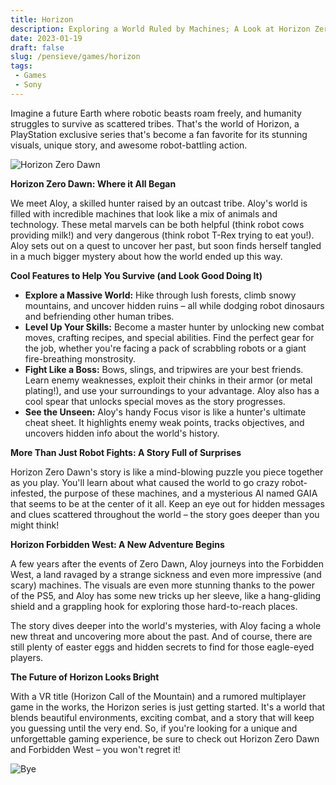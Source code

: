 ```yaml
---
title: Horizon
description: Exploring a World Ruled by Machines; A Look at Horizon Zero Dawn and Forbidden West
date: 2023-01-19
draft: false
slug: /pensieve/games/horizon
tags:
 - Games
 - Sony
---
```


Imagine a future Earth where robotic beasts roam freely, and humanity struggles to survive as scattered tribes. That's the world of Horizon, a PlayStation exclusive series that's become a fan favorite for its stunning visuals, unique story, and awesome robot-battling action. 

![Horizon Zero Dawn](https://wallpapercave.com/wp/wc1703845.jpg)

**Horizon Zero Dawn: Where it All Began**

We meet Aloy, a skilled hunter raised by an outcast tribe. Aloy's world is filled with incredible machines that look like a mix of animals and technology. These metal marvels can be both helpful (think robot cows providing milk!) and very dangerous (think robot T-Rex trying to eat you!). Aloy sets out on a quest to uncover her past, but soon finds herself tangled in a much bigger mystery about how the world ended up this way.

**Cool Features to Help You Survive (and Look Good Doing It)**

* **Explore a Massive World:** Hike through lush forests, climb snowy mountains, and uncover hidden ruins – all while dodging robot dinosaurs and befriending other human tribes. 
* **Level Up Your Skills:** Become a master hunter by unlocking new combat moves, crafting recipes, and special abilities. Find the perfect gear for the job, whether you're facing a pack of scrabbling robots or a giant fire-breathing monstrosity.
* **Fight Like a Boss:** Bows, slings, and tripwires are your best friends. Learn enemy weaknesses, exploit their chinks in their armor (or metal plating!), and use your surroundings to your advantage. Aloy also has a cool spear that unlocks special moves as the story progresses. 
* **See the Unseen:** Aloy's handy Focus visor is like a hunter's ultimate cheat sheet. It highlights enemy weak points, tracks objectives, and uncovers hidden info about the world's history.

**More Than Just Robot Fights: A Story Full of Surprises**

Horizon Zero Dawn's story is like a mind-blowing puzzle you piece together as you play. You'll learn about what caused the world to go crazy robot-infested, the purpose of these machines, and a mysterious AI named GAIA that seems to be at the center of it all. Keep an eye out for hidden messages and clues scattered throughout the world – the story goes deeper than you might think!

**Horizon Forbidden West: A New Adventure Begins**

A few years after the events of Zero Dawn, Aloy journeys into the Forbidden West, a land ravaged by a strange sickness and even more impressive (and scary) machines. The visuals are even more stunning thanks to the power of the PS5, and Aloy has some new tricks up her sleeve, like a hang-gliding shield and a grappling hook for exploring those hard-to-reach places.

The story dives deeper into the world's mysteries, with Aloy facing a whole new threat and uncovering more about the past. And of course, there are still plenty of easter eggs and hidden secrets to find for those eagle-eyed players. 

**The Future of Horizon Looks Bright**

With a VR title (Horizon Call of the Mountain) and a rumored multiplayer game in the works, the Horizon series is just getting started. It's a world that blends beautiful environments, exciting combat, and a story that will keep you guessing until the very end. So, if you're looking for a unique and unforgettable gaming experience, be sure to check out Horizon Zero Dawn and Forbidden West – you won't regret it! 

![Bye](https://wallpapercave.com/wp/wc1698009.jpg)